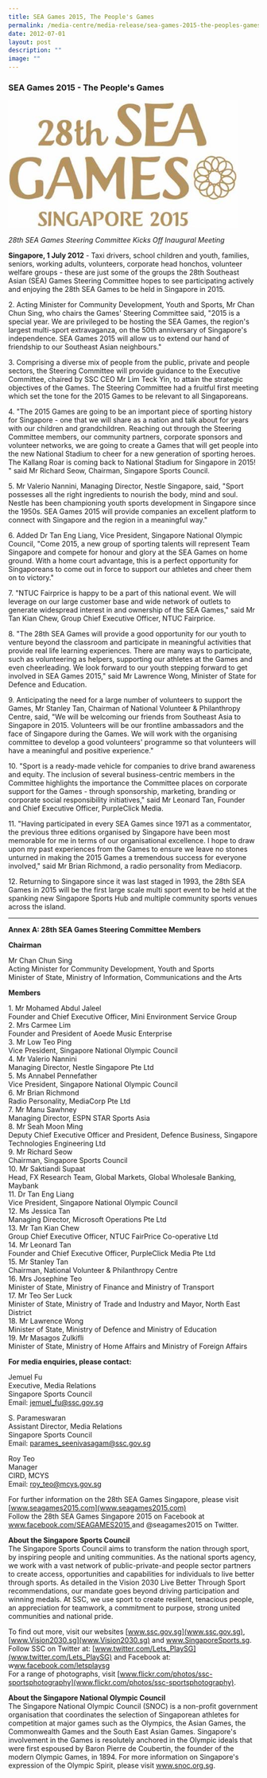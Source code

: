 ```yaml
---
title: SEA Games 2015, The People's Games
permalink: /media-centre/media-release/sea-games-2015-the-peoples-games/
date: 2012-07-01
layout: post
description: ""
image: ""
---
```

### **SEA Games 2015 - The People's Games**

![](/images/Media%20Centre/Media%20Release/2012/Jul/SEA%20Games%20logo.jpeg)

*28th SEA Games Steering Committee Kicks Off Inaugural Meeting*

**Singapore, 1 July 2012** - Taxi drivers, school children and youth, families, seniors, working adults, volunteers, corporate head honchos, volunteer welfare groups - these are just some of the groups the 28th Southeast Asian (SEA) Games Steering Committee hopes to see participating actively and enjoying the 28th SEA Games to be held in Singapore in 2015.

2\. Acting Minister for Community Development, Youth and Sports, Mr Chan Chun Sing, who chairs the Games' Steering Committee said, "2015 is a special year. We are privileged to be hosting the SEA Games, the region's largest multi-sport extravaganza, on the 50th anniversary of Singapore's independence. SEA Games 2015 will allow us to extend our hand of friendship to our Southeast Asian neighbours."

3\. Comprising a diverse mix of people from the public, private and people sectors, the Steering Committee will provide guidance to the Executive Committee, chaired by SSC CEO Mr Lim Teck Yin, to attain the strategic objectives of the Games. The Steering Committee had a fruitful first meeting which set the tone for the 2015 Games to be relevant to all Singaporeans.

4\. "The 2015 Games are going to be an important piece of sporting history for Singapore - one that we will share as a nation and talk about for years with our children and grandchildren. Reaching out through the Steering Committee members, our community partners, corporate sponsors and volunteer networks, we are going to create a Games that will get people into the new National Stadium to cheer for a new generation of sporting heroes. The Kallang Roar is coming back to National Stadium for Singapore in 2015! " said Mr Richard Seow, Chairman, Singapore Sports Council.

5\. Mr Valerio Nannini, Managing Director, Nestle Singapore, said, "Sport possesses all the right ingredients to nourish the body, mind and soul. Nestle has been championing youth sports development in Singapore since the 1950s. SEA Games 2015 will provide companies an excellent platform to connect with Singapore and the region in a meaningful way."

6\. Added Dr Tan Eng Liang, Vice President, Singapore National Olympic Council, "Come 2015, a new group of sporting talents will represent Team Singapore and compete for honour and glory at the SEA Games on home ground. With a home court advantage, this is a perfect opportunity for Singaporeans to come out in force to support our athletes and cheer them on to victory."

7\. "NTUC Fairprice is happy to be a part of this national event. We will leverage on our large customer base and wide network of outlets to generate widespread interest in and ownership of the SEA Games," said Mr Tan Kian Chew, Group Chief Executive Officer, NTUC Fairprice.

8\. "The 28th SEA Games will provide a good opportunity for our youth to venture beyond the classroom and participate in meaningful activities that provide real life learning experiences. There are many ways to participate, such as volunteering as helpers, supporting our athletes at the Games and even cheerleading. We look forward to our youth stepping forward to get involved in SEA Games 2015," said Mr Lawrence Wong, Minister of State for Defence and Education.

9\. Anticipating the need for a large number of volunteers to support the Games, Mr Stanley Tan, Chairman of National Volunteer & Philanthropy Centre, said, "We will be welcoming our friends from Southeast Asia to Singapore in 2015. Volunteers will be our frontline ambassadors and the face of Singapore during the Games. We will work with the organising committee to develop a good volunteers' programme so that volunteers will have a meaningful and positive experience."

10\. "Sport is a ready-made vehicle for companies to drive brand awareness and equity. The inclusion of several business-centric members in the Committee highlights the importance the Committee places on corporate support for the Games - through sponsorship, marketing, branding or corporate social responsibility initiatives," said Mr Leonard Tan, Founder and Chief Executive Officer, PurpleClick Media.

11\. "Having participated in every SEA Games since 1971 as a commentator, the previous three editions organised by Singapore have been most memorable for me in terms of our organisational excellence. I hope to draw upon my past experiences from the Games to ensure we leave no stones unturned in making the 2015 Games a tremendous success for everyone involved," said Mr Brian Richmond, a radio personality from Mediacorp.

12\. Returning to Singapore since it was last staged in 1993, the 28th SEA Games in 2015 will be the first large scale multi sport event to be held at the spanking new Singapore Sports Hub and multiple community sports venues across the island.

---

**Annex A: 28th SEA Games Steering Committee Members**

**Chairman**

Mr Chan Chun Sing
<br>Acting Minister for Community Development, Youth and Sports <br>Minister of State, Ministry of Information, Communications and the Arts

**Members**

1\. Mr Mohamed Abdul Jaleel
<br>Founder and Chief Executive Officer, Mini Environment Service Group
<br>2\. Mrs Carmee Lim
<br>Founder and President of Aoede Music Enterprise
<br>3\. Mr Low Teo Ping
<br>Vice President, Singapore National Olympic Council
<br>4\. Mr Valerio Nannini
<br>Managing Director, Nestle Singapore Pte Ltd
<br>5\. Ms Annabel Pennefather
<br>Vice President, Singapore National Olympic Council
<br>6\. Mr Brian Richmond
<br>Radio Personality, MediaCorp Pte Ltd
<br>7\. Mr Manu Sawhney
<br>Managing Director, ESPN STAR Sports Asia
<br>8\. Mr Seah Moon Ming
<br>Deputy Chief Executive Officer and President, Defence Business, Singapore Technologies Engineering Ltd
<br>9\. Mr Richard Seow
<br>Chairman, Singapore Sports Council
<br>10\. Mr Saktiandi Supaat
<br>Head, FX Research Team, Global Markets, Global Wholesale Banking, Maybank
<br>11\. Dr Tan Eng Liang
<br>Vice President, Singapore National Olympic Council
<br>12\. Ms Jessica Tan
<br>Managing Director, Microsoft Operations Pte Ltd
<br>13\. Mr Tan Kian Chew
<br>Group Chief Executive Officer, NTUC FairPrice Co-operative Ltd
<br>14\. Mr Leonard Tan
<br>Founder and Chief Executive Officer, PurpleClick Media Pte Ltd
<br>15\. Mr Stanley Tan
<br>Chairman, National Volunteer & Philanthropy Centre
<br>16\. Mrs Josephine Teo
<br>Minister of State, Ministry of Finance and Ministry of Transport
<br>17\. Mr Teo Ser Luck
<br>Minister of State, Ministry of Trade and Industry and Mayor, North East District
<br>18\. Mr Lawrence Wong
<br>Minister of State, Ministry of Defence and Ministry of Education
<br>19\. Mr Masagos Zulkifli
<br>Minister of State, Ministry of Home Affairs and Ministry of Foreign Affairs

**For media enquiries, please contact:**

Jemuel Fu
<br>Executive, Media Relations
<br>Singapore Sports Council
<br>Email: [jemuel_fu@ssc.gov.sg](mailto:jemuel_fu@ssc.gov.sg) 

S. Parameswaran
<br>Assistant Director, Media Relations
<br>Singapore Sports Council
<br>Email: [parames_seenivasagam@ssc.gov.sg](mailto:parames_seenivasagam@ssc.gov.sg)

Roy Teo
<br>Manager
<br>CIRD, MCYS
<br>Email: [roy_teo@mcys.gov.sg](mailto:roy_teo@mcys.gov.sg)

For further information on the 28th SEA Games Singapore, please visit [www.seagames2015.com](www.seagames2015.com)
<br>
Follow the 28th SEA Games Singapore 2015 on Facebook at [www.facebook.com/SEAGAMES2015 ](www.facebook.com/SEAGAMES2015)and @seagames2015 on Twitter.


**About the Singapore Sports Council**
<br>
The Singapore Sports Council aims to transform the nation through sport, by inspiring people and uniting communities. As the national sports agency, we work with a vast network of public-private-and people sector partners to create access, opportunities and capabilities for individuals to live better through sports. As detailed in the Vision 2030 Live Better Through Sport recommendations, our mandate goes beyond driving participation and winning medals. At SSC, we use sport to create resilient, tenacious people, an appreciation for teamwork, a commitment to purpose, strong united communities and national pride.

To find out more, visit our websites [www.ssc.gov.sg](www.ssc.gov.sg), [www.Vision2030.sg](www.Vision2030.sg) and www.SingaporeSports.sg.
<br>
Follow SSC on Twitter at: [www.twitter.com/Lets_PlaySG](www.twitter.com/Lets_PlaySG) and Facebook at: w[ww.facebook.com/letsplaysg](ww.facebook.com/letsplaysg)
<br>
For a range of photographs, visit [www.flickr.com/photos/ssc-sportsphotography](www.flickr.com/photos/ssc-sportsphotography).

**About the Singapore National Olympic Council**
<br>
The Singapore National Olympic Council (SNOC) is a non-profit government organisation that coordinates the selection of Singaporean athletes for competition at major games such as the Olympics, the Asian Games, the Commonwealth Games and the South East Asian Games. Singapore's involvement in the Games is resolutely anchored in the Olympic ideals that were first espoused by Baron Pierre de Coubertin, the founder of the modern Olympic Games, in 1894. For more information on Singapore's expression of the Olympic Spirit, please visit www.snoc.org.sg.